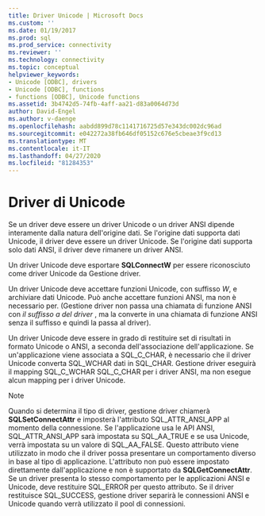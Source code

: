 ```yaml
---
title: Driver Unicode | Microsoft Docs
ms.custom: ''
ms.date: 01/19/2017
ms.prod: sql
ms.prod_service: connectivity
ms.reviewer: ''
ms.technology: connectivity
ms.topic: conceptual
helpviewer_keywords:
- Unicode [ODBC], drivers
- Unicode [ODBC], functions
- functions [ODBC], Unicode functions
ms.assetid: 3b4742d5-74fb-4aff-aa21-d83a0064d73d
author: David-Engel
ms.author: v-daenge
ms.openlocfilehash: aabdd899d78c1141716725d57e343dc002dc96ad
ms.sourcegitcommit: e042272a38fb646df05152c676e5cbeae3f9cd13
ms.translationtype: MT
ms.contentlocale: it-IT
ms.lasthandoff: 04/27/2020
ms.locfileid: "81284353"
---
```

# <a name="unicode-drivers"></a>Driver di Unicode
Se un driver deve essere un driver Unicode o un driver ANSI dipende interamente dalla natura dell'origine dati. Se l'origine dati supporta dati Unicode, il driver deve essere un driver Unicode. Se l'origine dati supporta solo dati ANSI, il driver deve rimanere un driver ANSI.  
  
 Un driver Unicode deve esportare **SQLConnectW** per essere riconosciuto come driver Unicode da Gestione driver.  
  
 Un driver Unicode deve accettare funzioni Unicode, con suffisso *W*, e archiviare dati Unicode. Può anche accettare funzioni ANSI, ma non è necessario per. (Gestione driver non passa una chiamata di funzione ANSI con *il suffisso a del driver* , ma la converte in una chiamata di funzione ANSI senza il suffisso e quindi la passa al driver).  
  
 Un driver Unicode deve essere in grado di restituire set di risultati in formato Unicode o ANSI, a seconda dell'associazione dell'applicazione. Se un'applicazione viene associata a SQL_C_CHAR, è necessario che il driver Unicode converta SQL_WCHAR dati in SQL_CHAR. Gestione driver eseguirà il mapping SQL_C_WCHAR SQL_C_CHAR per i driver ANSI, ma non esegue alcun mapping per i driver Unicode.  
  
> [!NOTE]  
>  Quando si determina il tipo di driver, gestione driver chiamerà **SQLSetConnectAttr** e imposterà l'attributo SQL_ATTR_ANSI_APP al momento della connessione. Se l'applicazione usa le API ANSI, SQL_ATTR_ANSI_APP sarà impostata su SQL_AA_TRUE e se usa Unicode, verrà impostata su un valore di SQL_AA_FALSE. Questo attributo viene utilizzato in modo che il driver possa presentare un comportamento diverso in base al tipo di applicazione. L'attributo non può essere impostato direttamente dall'applicazione e non è supportato da **SQLGetConnectAttr**. Se un driver presenta lo stesso comportamento per le applicazioni ANSI e Unicode, deve restituire SQL_ERROR per questo attributo. Se il driver restituisce SQL_SUCCESS, gestione driver separirà le connessioni ANSI e Unicode quando verrà utilizzato il pool di connessioni.
